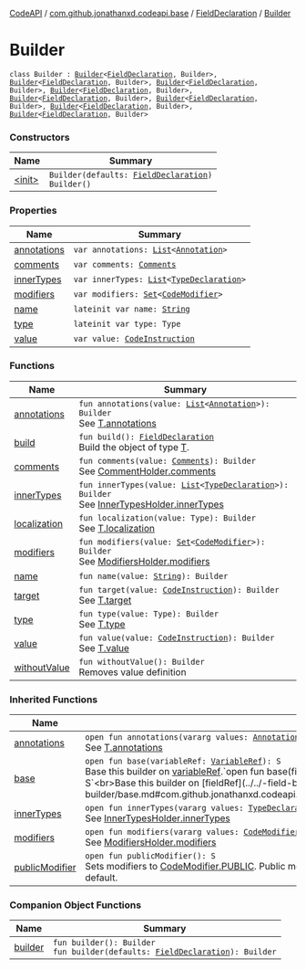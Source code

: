 [CodeAPI](../../../index.md) / [com.github.jonathanxd.codeapi.base](../../index.md) / [FieldDeclaration](../index.md) / [Builder](.)

# Builder

`class Builder : `[`Builder`](../../-field-base/-builder/index.md)`<`[`FieldDeclaration`](../index.md)`, Builder>, `[`Builder`](../../-named/-builder/index.md)`<`[`FieldDeclaration`](../index.md)`, Builder>, `[`Builder`](../../-typed/-builder/index.md)`<`[`FieldDeclaration`](../index.md)`, Builder>, `[`Builder`](../../-value-holder/-builder/index.md)`<`[`FieldDeclaration`](../index.md)`, Builder>, `[`Builder`](../../-modifiers-holder/-builder/index.md)`<`[`FieldDeclaration`](../index.md)`, Builder>, `[`Builder`](../../-annotable/-builder/index.md)`<`[`FieldDeclaration`](../index.md)`, Builder>, `[`Builder`](../../../com.github.jonathanxd.codeapi.base.comment/-comment-holder/-builder/index.md)`<`[`FieldDeclaration`](../index.md)`, Builder>, `[`Builder`](../../-inner-types-holder/-builder/index.md)`<`[`FieldDeclaration`](../index.md)`, Builder>`

### Constructors

| Name | Summary |
|---|---|
| [&lt;init&gt;](-init-.md) | `Builder(defaults: `[`FieldDeclaration`](../index.md)`)`<br>`Builder()` |

### Properties

| Name | Summary |
|---|---|
| [annotations](annotations.md) | `var annotations: `[`List`](https://kotlinlang.org/api/latest/jvm/stdlib/kotlin.collections/-list/index.html)`<`[`Annotation`](../../-annotation/index.md)`>` |
| [comments](comments.md) | `var comments: `[`Comments`](../../../com.github.jonathanxd.codeapi.base.comment/-comments/index.md) |
| [innerTypes](inner-types.md) | `var innerTypes: `[`List`](https://kotlinlang.org/api/latest/jvm/stdlib/kotlin.collections/-list/index.html)`<`[`TypeDeclaration`](../../-type-declaration/index.md)`>` |
| [modifiers](modifiers.md) | `var modifiers: `[`Set`](https://kotlinlang.org/api/latest/jvm/stdlib/kotlin.collections/-set/index.html)`<`[`CodeModifier`](../../-code-modifier/index.md)`>` |
| [name](name.md) | `lateinit var name: `[`String`](https://kotlinlang.org/api/latest/jvm/stdlib/kotlin/-string/index.html) |
| [type](type.md) | `lateinit var type: Type` |
| [value](value.md) | `var value: `[`CodeInstruction`](../../../com.github.jonathanxd.codeapi/-code-instruction.md) |

### Functions

| Name | Summary |
|---|---|
| [annotations](annotations.md) | `fun annotations(value: `[`List`](https://kotlinlang.org/api/latest/jvm/stdlib/kotlin.collections/-list/index.html)`<`[`Annotation`](../../-annotation/index.md)`>): Builder`<br>See [T.annotations](#) |
| [build](build.md) | `fun build(): `[`FieldDeclaration`](../index.md)<br>Build the object of type [T](#). |
| [comments](comments.md) | `fun comments(value: `[`Comments`](../../../com.github.jonathanxd.codeapi.base.comment/-comments/index.md)`): Builder`<br>See [CommentHolder.comments](../../../com.github.jonathanxd.codeapi.base.comment/-comment-holder/comments.md) |
| [innerTypes](inner-types.md) | `fun innerTypes(value: `[`List`](https://kotlinlang.org/api/latest/jvm/stdlib/kotlin.collections/-list/index.html)`<`[`TypeDeclaration`](../../-type-declaration/index.md)`>): Builder`<br>See [InnerTypesHolder.innerTypes](../../-inner-types-holder/inner-types.md) |
| [localization](localization.md) | `fun localization(value: Type): Builder`<br>See [T.localization](#) |
| [modifiers](modifiers.md) | `fun modifiers(value: `[`Set`](https://kotlinlang.org/api/latest/jvm/stdlib/kotlin.collections/-set/index.html)`<`[`CodeModifier`](../../-code-modifier/index.md)`>): Builder`<br>See [ModifiersHolder.modifiers](../../-modifiers-holder/modifiers.md) |
| [name](name.md) | `fun name(value: `[`String`](https://kotlinlang.org/api/latest/jvm/stdlib/kotlin/-string/index.html)`): Builder` |
| [target](target.md) | `fun target(value: `[`CodeInstruction`](../../../com.github.jonathanxd.codeapi/-code-instruction.md)`): Builder`<br>See [T.target](#) |
| [type](type.md) | `fun type(value: Type): Builder`<br>See [T.type](#) |
| [value](value.md) | `fun value(value: `[`CodeInstruction`](../../../com.github.jonathanxd.codeapi/-code-instruction.md)`): Builder`<br>See [T.value](#) |
| [withoutValue](without-value.md) | `fun withoutValue(): Builder`<br>Removes value definition |

### Inherited Functions

| Name | Summary |
|---|---|
| [annotations](../../-annotable/-builder/annotations.md) | `open fun annotations(vararg values: `[`Annotation`](../../-annotation/index.md)`): S`<br>See [T.annotations](../../-annotable/-builder/annotations.md) |
| [base](../../-field-base/-builder/base.md) | `open fun base(variableRef: `[`VariableRef`](../../../com.github.jonathanxd.codeapi.common/-variable-ref/index.md)`): S`<br>Base this builder on [variableRef](../../-field-base/-builder/base.md#com.github.jonathanxd.codeapi.base.FieldBase.Builder$base(com.github.jonathanxd.codeapi.common.VariableRef)/variableRef).`open fun base(fieldRef: `[`FieldRef`](../../../com.github.jonathanxd.codeapi.common/-field-ref/index.md)`): S`<br>Base this builder on [fieldRef](../../-field-base/-builder/base.md#com.github.jonathanxd.codeapi.base.FieldBase.Builder$base(com.github.jonathanxd.codeapi.common.FieldRef)/fieldRef). |
| [innerTypes](../../-inner-types-holder/-builder/inner-types.md) | `open fun innerTypes(vararg values: `[`TypeDeclaration`](../../-type-declaration/index.md)`): S`<br>See [InnerTypesHolder.innerTypes](../../-inner-types-holder/inner-types.md) |
| [modifiers](../../-modifiers-holder/-builder/modifiers.md) | `open fun modifiers(vararg values: `[`CodeModifier`](../../-code-modifier/index.md)`): S`<br>See [ModifiersHolder.modifiers](../../-modifiers-holder/modifiers.md) |
| [publicModifier](../../-modifiers-holder/-builder/public-modifier.md) | `open fun publicModifier(): S`<br>Sets modifiers to [CodeModifier.PUBLIC](../../-code-modifier/-p-u-b-l-i-c.md). Public modifier is optional, all [ModifiersHolder](../../-modifiers-holder/index.md) which does not provide a modifier is public by default. |

### Companion Object Functions

| Name | Summary |
|---|---|
| [builder](builder.md) | `fun builder(): Builder`<br>`fun builder(defaults: `[`FieldDeclaration`](../index.md)`): Builder` |

